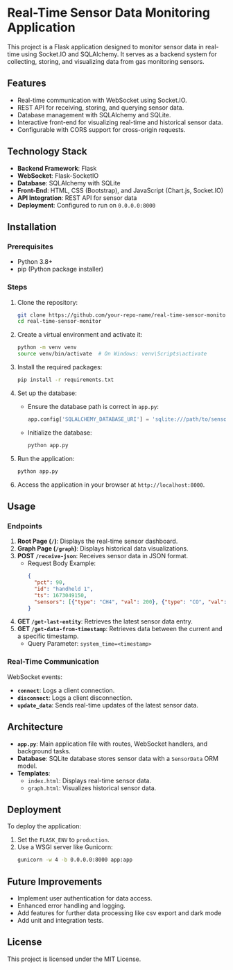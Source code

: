 
# Real-Time Sensor Data Monitoring Application

This project is a Flask application designed to monitor sensor data in real-time using Socket.IO and SQLAlchemy. It serves as a backend system for collecting, storing, and visualizing data from gas monitoring sensors.

## Features

- Real-time communication with WebSocket using Socket.IO.
- REST API for receiving, storing, and querying sensor data.
- Database management with SQLAlchemy and SQLite.
- Interactive front-end for visualizing real-time and historical sensor data.
- Configurable with CORS support for cross-origin requests.

## Technology Stack

- **Backend Framework**: Flask
- **WebSocket**: Flask-SocketIO
- **Database**: SQLAlchemy with SQLite
- **Front-End**: HTML, CSS (Bootstrap), and JavaScript (Chart.js, Socket.IO)
- **API Integration**: REST API for sensor data
- **Deployment**: Configured to run on `0.0.0.0:8000`

## Installation

### Prerequisites

- Python 3.8+
- pip (Python package installer)

### Steps

1. Clone the repository:
   ```bash
   git clone https://github.com/your-repo-name/real-time-sensor-monitor.git
   cd real-time-sensor-monitor
   ```

2. Create a virtual environment and activate it:
   ```bash
   python -m venv venv
   source venv/bin/activate  # On Windows: venv\Scripts\activate
   ```

3. Install the required packages:
   ```bash
   pip install -r requirements.txt
   ```

4. Set up the database:
   - Ensure the database path is correct in `app.py`:
     ```python
     app.config['SQLALCHEMY_DATABASE_URI'] = 'sqlite:///path/to/sensor_data.db'
     ```
   - Initialize the database:
     ```bash
     python app.py
     ```

5. Run the application:
   ```bash
   python app.py
   ```

6. Access the application in your browser at `http://localhost:8000`.

## Usage

### Endpoints

1. **Root Page (`/`)**: Displays the real-time sensor dashboard.
2. **Graph Page (`/graph`)**: Displays historical data visualizations.
3. **POST `/receive-json`**: Receives sensor data in JSON format.
   - Request Body Example:
     ```json
     {
       "pct": 90,
       "id": "handheld 1",
       "ts": 1673049150,
       "sensors": [{"type": "CH4", "val": 200}, {"type": "CO", "val": 1280}, {"type": "CO", "val": 726}, {"type": "CO", "val": 3856}]
     }
     ```
4. **GET `/get-last-entity`**: Retrieves the latest sensor data entry.
5. **GET `/get-data-from-timestamp`**: Retrieves data between the current and a specific timestamp.
   - Query Parameter: `system_time=<timestamp>`

### Real-Time Communication
WebSocket events:
- **`connect`**: Logs a client connection.
- **`disconnect`**: Logs a client disconnection.
- **`update_data`**: Sends real-time updates of the latest sensor data.

## Architecture

- **`app.py`**: Main application file with routes, WebSocket handlers, and background tasks.
- **Database**: SQLite database stores sensor data with a `SensorData` ORM model.
- **Templates**:
  - `index.html`: Displays real-time sensor data.
  - `graph.html`: Visualizes historical sensor data.

## Deployment

To deploy the application:
1. Set the `FLASK_ENV` to `production`.
2. Use a WSGI server like Gunicorn:
   ```bash
   gunicorn -w 4 -b 0.0.0.0:8000 app:app
   ```

## Future Improvements

- Implement user authentication for data access.
- Enhanced error handling and logging.
- Add features for further data processing like csv export and dark mode
- Add unit and integration tests.

## License

This project is licensed under the MIT License.
